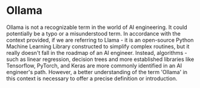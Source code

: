 # Ollama

Ollama is not a recognizable term in the world of AI engineering. It could potentially be a typo or a misunderstood term. In accordance with the context provided, if we are referring to Llama - it is an open-source Python Machine Learning Library constructed to simplify complex routines, but it really doesn't fall in the roadmap of an AI engineer. Instead, algorithms - such as linear regression, decision trees and more established libraries like Tensorflow, PyTorch, and Keras are more commonly identified in an AI engineer's path. However, a better understanding of the term 'Ollama' in this context is necessary to offer a precise definition or introduction.